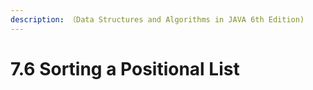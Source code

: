 ```yaml
---
description: （Data Structures and Algorithms in JAVA 6th Edition)
---
```


# 7.6 Sorting a Positional List

